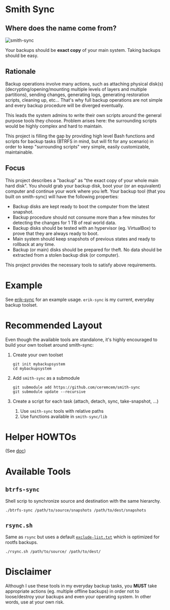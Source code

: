 # Smith Sync

## Where does the name come from?

![smith-sync](https://user-images.githubusercontent.com/6639874/107101402-40330c80-6828-11eb-9165-7cf84ee74f9d.gif)

Your backups should be **exact copy** of your main system. Taking backups should be easy.  

## Rationale 

Backup operations involve many actions, such as attaching physical disk(s) (decrypting/opening/mounting multiple levels of layers and multiple partitions), sending changes, generating logs, generating restoration scripts, cleaning up, etc... That's why full backup operations are not simple and every backup procedure will be diverged eventually.

This leads the system admins to write their own scripts around the general purpose tools they choose. Problem arises here: the surrounding scripts would be highly complex and hard to maintain.

This project is filling the gap by providing high level Bash functions and scripts for backup tasks (BTRFS in mind, but will fit for any scenario) in order to keep "surrounding scripts" very simple, easily customizable, maintainable.

## Focus

This project describes a "backup" as "the exact copy of your whole main hard disk". You should grab your backup disk, boot your (or an equivalent) computer and continue your work where you left. Your backup tool (that you built on smith-sync) will have the following properties: 

* Backup disks are kept ready to boot the computer from the latest snapshot. 
* Backup procedure should not consume more than a few minutes for detecting the changes for 1 TB of real world data.
* Backup disks should be tested with an hypervisor (eg. VirtualBox) to prove that they are always ready to boot.
* Main system should keep snapshots of previous states and ready to rollback at any time.
* Backup (or main) disks should be prepared for theft. No data should be extracted from a stolen backup disk (or computer). 

This project provides the necessary tools to satisfy above requirements.

# Example

See [erik-sync](https://github.com/ceremcem/erik-sync) for an example usage. `erik-sync` is my current, everyday backup toolset. 

# Recommended Layout

Even though the available tools are standalone, it's highly encouraged to build your own toolset around smith-sync:

1. Create your own toolset

    ```console
    git init mybackupsystem
    cd mybackupsystem
    ```

2. Add `smith-sync` as a submodule

    ```console
    git submodule add https://github.com/ceremcem/smith-sync
    git submodule update --recursive
    ```

3. Create a script for each task (attach, detach, sync, take-snapshot, ...)
    1. Use `smith-sync` tools with relative paths
    2. Use functions available in `smith-sync/lib`

# Helper HOWTOs

(See [doc](./doc))

# Available Tools

## `btrfs-sync`

Shell scrip to synchronize source and destination with the same hierarchy.

```console
./btrfs-sync /path/to/source/snapshots /path/to/dest/snapshots
```

## `rsync.sh`

Same as `rsync` but uses a default [`exclude-list.txt`](./exclude-list.txt) which is optimized for rootfs backups. 

```console
./rsync.sh /path/to/source/ /path/to/dest/
```

# Disclaimer

Although I use these tools in my everyday backup tasks, you **MUST** take appropriate actions (eg. multiple offline backups) in order not to loose/destroy your backups and even your operating system. In other words, use at your own risk.

